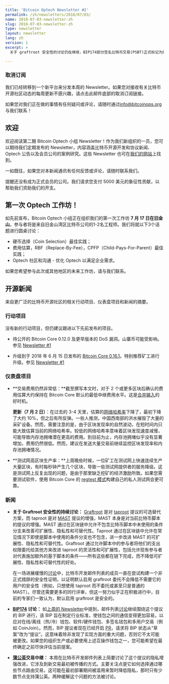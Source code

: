 ```yaml
---
title: 'Bitcoin Optech Newsletter #2'
permalink: /zh/newsletters/2018/07/03/
name: 2018-07-03-newsletter-zh
slug: 2018-07-03-newsletter-zh
type: newsletter
layout: newsletter
lang: zh
version: 1
excerpt: >
  关于 graftroot 安全性的讨论仍在继续，BIP174部分签名比特币交易(PSBT)正式标记为提议，并讨论了蒲公英(Dandelion)交易中继。

---
```


### 取消订阅

我们已经转移到一个新平台来分发本周的 Newsletter。如果您对接收有关比特币开源社区动态的每周更新不感兴趣，请点击此邮件底部的取消订阅链接。

如果您对我们正在做的事情有任何疑问或评论，请随时通过[info@bitcoinops.org](mailto:info@bitcoinops.org)与我们联系！


## 欢迎

欢迎阅读第二期 Bitcoin Optech 小组 Newsletter！作为我们新组织的一员，您可以期待我们定期发布的 Newsletter，内容涵盖比特币开源开发和协议新闻、Optech 公告以及会员公司的案例研究。这些 Newsletter 也可在[我们的网站][newsletter page]上找到。

一如既往，如果您对本新闻通讯有任何反馈或评论，请随时联系我们。

提醒还没有成为正式会员的公司。我们请求您支付 5000 美元的象征性贡献，以帮助我们资助我们的开支。

[newsletter page]: /zh/newsletters/


## 第一次 Optech 工作坊！

如先前宣布，Bitcoin Optech 小组正在组织我们的第一次工作坊 **7 月 17 日在旧金山**。参与者将是来自旧金山湾区比特币公司的1-2名工程师。我们将就以下3个话题进行圆桌讨论：

- 硬币选择（Coin Selection）最佳实践；
- 费用估算，RBF（Replace-By-Fee），CPFP（Child-Pays-For-Parent）最佳实践；
- Optech 社区和沟通 - 优化 Optech 以满足企业需求。

如果您希望参与此次或其他地区的未来工作坊，请与我们联系。

## 开源新闻

来自更广泛的比特币开源社区的相关行动项目、仪表盘项目和新闻的摘要。

### 行动项目

没有新的行动项目，但仍建议跟进以下先前发布的项目。

- 待公开的 Bitcoin Core 0.12.0 及更早版本的 DoS 漏洞。山寨币可能受影响。参见 [Newsletter #1][newsletter #1]

- 升级到于 2018 年 6 月 15 日发布的 [Bitcoin Core 0.16.1][Bitcoin Core 0.16.1]。特别推荐矿工进行升级。参见 [Newsletter #1][newsletter #1]

[Bitcoin Core 0.16.1]: https://bitcoincore.org/en/download/
[newsletter #1]: /zh/newsletters/2018/06/26/

### 仪表盘项目

- **<!--transaction-fees-remain-very-low-->交易费用仍然非常低：**截至撰写本文时，对于 2 个或更多区块后确认的费用估算大约保持在 Bitcoin Core 默认的最低中继费用水平。这是[合并输入][consolidate inputs]的好时机。

  **更新（7 月 2 日）**：在过去的 3-4 天里，估算的[网络哈希率][hash rate graph]下降了，最初下降了大约 10%，但之后有所反弹。一些人推测，中国西南部的洪水摧毁了大量的采矿设备。然而，需要注意的是，由于区块发现率的自然波动，在短时间内只能大致估算当前的网络哈希率。较低的网络哈希率意味着区块发现速度减慢，可能导致内存池拥堵潜在更高的费用。到目前为止，内存池拥堵似乎没有显著增加，费用仍然很低。然而，建议在发送大量交易前继续监控区块发现率和内存池拥堵情况。

[consolidate inputs]: https://en.bitcoin.it/wiki/Techniques_to_reduce_transaction_fees#Consolidation

[hash rate graph]: https://bitcoinwisdom.com/bitcoin/difficulty

- **<!--testnet-high-block-production-rate-->测试网高区块生产率：**上周晚些时候，一位矿工在测试网上快速连续生产大量区块，有时每秒钟产生几个区块，导致一些测试网提供者的服务降级。这是测试网上反复出现的问题，是由于那里缺乏挖矿的经济激励所致。如果您需要测试软件，使用 Bitcoin Core 的 [regtest 模式][regtest mode]构建自己的私人测试网会更可靠。

[regtest mode]: https://bitcoin.org/en/developer-examples#regtest-mode

### 新闻

- **<!--continued-discussion-over-graftroot-safety-->关于 Graftroot 安全性的持续讨论：** [Graftroot][] 是对 [taproot][] 提议的可选替代方案，而 taproot 是对 [MAST][] 提议的增强，MAST 本身是对当前比特币脚本的提议的增强。MAST 通过在区块链中允许不包含比特币脚本中未使用的条件分支来改善可扩展性、隐私性和可替代性。Taproot 通过在区块链中允许在常见情况下即使是脚本中使用的条件分支也不包含，进一步改进 MAST 的可扩展性、隐私性和可替代性。Graftroot 通过允许脚本中的参与者将他们的支出权限委托给其他方来改进 taproot 的灵活性和可扩展性，包括允许现有参与者对代表施加额外的基于脚本的条件——所有这些都在链下完成，而不降低可扩展性、隐私性和可替代性的好处。

  在一场进展缓慢的[讨论][graftroot discussion]中，比特币开发邮件列表的成员一直在尝试构建一个非正式措辞的安全性证明，以证明默认启用 graftroot 委托不会降低不需要它的用户的安全性（例如，只想使用 taproot 而不委托或甚至只是普通的 MAST）。尽管还需要更多的同行评审，但这一努力似乎正在积极进行中，目前的专家们一致认为，默认启用 graftroot 是安全的。

[graftroot]: https://lists.linuxfoundation.org/pipermail/bitcoin-dev/2018-February/015700.html
[taproot]: https://lists.linuxfoundation.org/pipermail/bitcoin-dev/2018-January/015614.html
[MAST]: https://bitcointechtalk.com/what-is-a-bitcoin-merklized-abstract-syntax-tree-mast-33fdf2da5e2f
[graftroot discussion]: https://lists.linuxfoundation.org/pipermail/bitcoin-dev/2018-June/016049.html


- **<!--bip147-discussion-->[BIP174][] 讨论：** 如[上周的 Newsletter][newsletter #1]中提到，邮件列表[讨论][BIP174 discussion]继续围绕这个提议的 BIP 进行，该 BIP 旨在制定行业标准，使钱包之间的通信变得更加容易，以应对在线/离线（热/冷）钱包、软件/硬件钱包、多签名钱包和多用户交易（例如 CoinJoin）。然而，BIP 提议者现在已经开启 [PR][BIP174 update]，请求将 BIP 状态从“草案”改为“提议”。这意味着除非发现了实现方面的重大问题，否则它不太可能被更改。如果您的组织生产或必要使用上述互操作钱包之一，您可能希望在最终确定之前尽快评估当前提案。

[BIP174]: https://github.com/bitcoin/bips/blob/master/bip-0174.mediawiki
[BIP174 update]: https://github.com/bitcoin/bips/pull/694
[BIP174 discussion]: https://lists.linuxfoundation.org/pipermail/bitcoin-dev/2018-June/016150.html

- **<!--dandelion-transaction-relay-->[蒲公英][Dandelion]交易中继：** 本周在比特币开发邮件列表上简要讨论了这个提议的隐私增强改进，它涉及到新交易最初被传播的方式。主要关注点是它如何选择通过哪些节点路由交易，这可能在最初部署期间被滥用来暂时降低隐私，那时只有少数节点支持蒲公英。两种缓解这个问题的方法被讨论。

[Dandelion]: https://github.com/mablem8/bips/blob/master/bip-dandelion.mediawiki
[dandelion discussion]: https://lists.linuxfoundation.org/pipermail/bitcoin-dev/2018-June/016162.html